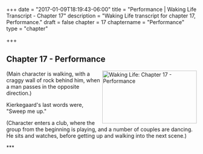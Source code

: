 +++
date = "2017-01-09T18:19:43-06:00"
title = "Performance | Waking Life Transcript - Chapter 17"
description = "Waking Life transcript for chapter 17, Performance."
draft = false
chapter = 17
chaptername = "Performance"
type = "chapter"


+++

## Chapter 17 - Performance

<p><a href="http://media.jamesrskemp.com/graphics/wakingLife/WakingLife_17_1.jpg" onclick="window.open(this.href);return false;"><img src="http://media.jamesrskemp.com/graphics/wakingLife/WakingLife_17_1_t.jpg" alt="Waking Life: Chapter 17 - Performance" style="width:250px;height:140px;" align="right" /></a>(Main character is walking, with a craggy wall of rock behind him, when a man passes in the opposite direction.)</p>
<p>Kierkegaard's last words were, &quot;Sweep me up.&quot;</p>
<p>(Character enters a club, where the group from the beginning is playing, and a number of couples are dancing. He sits and watches, before getting up and walking into the next scene.)</p>
<p>***</p>